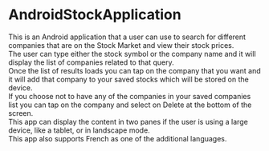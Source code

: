 # AndroidStockApplication

This is an Android application that a user can use to search for different companies that are on the Stock Market and view their stock prices.<br>
The user can type either the stock symbol or the company name and it will display the list of companies related to that query.<br>
Once the list of results loads you can tap on the company that you want and it will add that company to your saved stocks which will be stored on the device.<br>
If you choose not to have any of the companies in your saved companies list you can tap on the company and select on Delete at the bottom of the screen.<br>
This app can display the content in two panes if the user is using a large device, like a tablet, or in landscape mode.<br>
This app also supports French as one of the additional languages.
